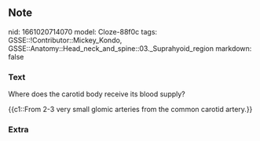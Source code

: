 ## Note
nid: 1661020714070
model: Cloze-88f0c
tags: GSSE::!Contributor::Mickey_Kondo, GSSE::Anatomy::Head_neck_and_spine::03._Suprahyoid_region
markdown: false

### Text
Where does the carotid body receive its blood supply?
<div>
  {{c1::From 2-3 very small glomic arteries from the common carotid
  artery.}}
</div>

### Extra

